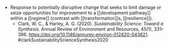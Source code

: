 - Response to potentially disruptive change that seeks to limit damage or seize opportunities for improvement to a [[development pathway]] within a [[regime]] (contrast with [[transformation]]s, [[resilience]]).
	- Clark, W. C., & Harley, A. G. (2020). _Sustainability Science: Toward a Synthesis_. Annual Review of Environment and Resources, 45(1), 331–386. https://doi.org/10.1146/annurev-environ-012420-043621.
	  #clarkSustainabilityScienceSynthesis2020